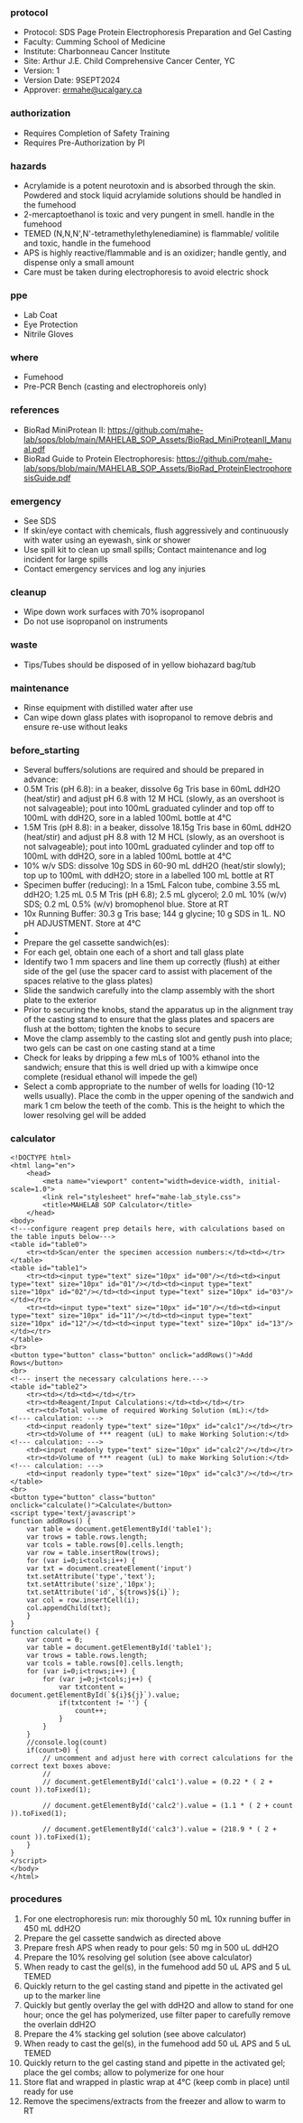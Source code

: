 
### protocol
- Protocol: SDS Page Protein Electrophoresis Preparation and Gel Casting
- Faculty: Cumming School of Medicine
- Institute: Charbonneau Cancer Institute
- Site: Arthur J.E. Child Comprehensive Cancer Center, YC
- Version: 1
- Version Date: 9SEPT2024
- Approver: ermahe@ucalgary.ca

### authorization
- Requires Completion of Safety Training
- Requires Pre-Authorization by PI

### hazards
- Acrylamide is a potent neurotoxin and is absorbed through the skin. Powdered and stock liquid acrylamide solutions should be handled in the fumehood
- 2-mercaptoethanol is toxic and very pungent in smell. handle in the fumehood
- TEMED (N,N,N',N'-tetramethylethylenediamine) is flammable/ volitile and toxic, handle in the fumehood
- APS is highly reactive/flammable and is an oxidizer; handle gently, and dispense only a small amount
- Care must be taken during electrophoresis to avoid electric shock

### ppe
- Lab Coat
- Eye Protection
- Nitrile Gloves

### where
- Fumehood
- Pre-PCR Bench (casting and electrophoreis only)

### references
- BioRad MiniProtean II: https://github.com/mahe-lab/sops/blob/main/MAHELAB_SOP_Assets/BioRad_MiniProteanII_Manual.pdf
- BioRad Guide to Protein Electrophoresis: https://github.com/mahe-lab/sops/blob/main/MAHELAB_SOP_Assets/BioRad_ProteinElectrophoresisGuide.pdf

### emergency
- See SDS
- If skin/eye contact with chemicals, flush aggressively and continuously with water using an eyewash, sink or shower
- Use spill kit to clean up small spills; Contact maintenance and log incident for large spills
- Contact emergency services and log any injuries

### cleanup
- Wipe down work surfaces with 70% isopropanol
- Do not use isopropanol on instruments

### waste
- Tips/Tubes should be disposed of in yellow biohazard bag/tub

### maintenance
- Rinse equipment with distilled water after use
- Can wipe down glass plates with isopropanol to remove debris and ensure re-use without leaks

### before_starting
- Several buffers/solutions are required and should be prepared in advance:
- 0.5M Tris (pH 6.8): in a beaker, dissolve 6g Tris base in 60mL ddH2O (heat/stir) and adjust pH 6.8 with 12 M HCL (slowly, as an overshoot is not salvageable); pout into 100mL graduated cylinder and top off to 100mL with ddH2O, sore in a labled 100mL bottle at 4°C
- 1.5M Tris (pH 8.8):  in a beaker, dissolve 18.15g Tris base in 60mL ddH2O (heat/stir) and adjust pH 8.8 with 12 M HCL (slowly, as an overshoot is not salvageable); pout into 100mL graduated cylinder and top off to 100mL with ddH2O, sore in a labled 100mL bottle at 4°C
- 10% w/v SDS: dissolve 10g SDS in 60-90 mL ddH2O (heat/stir slowly); top up to 100mL with ddH2O; store in a labelled 100 mL bottle at RT
- Specimen buffer (reducing): In a 15mL Falcon tube, combine 3.55 mL ddH2O; 1.25 mL 0.5 M Tris (pH 6.8); 2.5 mL glycerol; 2.0 mL 10% (w/v) SDS; 0.2 mL 0.5% (w/v) bromophenol blue. Store at RT
- 10x Running Buffer: 30.3 g Tris base; 144 g glycine; 10 g SDS in 1L. NO pH ADJUSTMENT. Store at 4°C
-
- Prepare the gel cassette sandwich(es):
- For each gel, obtain one each of a short and tall glass plate
- Identify two 1 mm spacers and line them up correctly (flush) at either side of the gel (use the spacer card to assist with placement of the spaces relative to the glass plates)
- Slide the sandwich carefully into the clamp assembly with the short plate to the exterior
- Prior to securing the knobs, stand the apparatus up in the alignment tray of the casting stand to ensure that the glass plates and spacers are flush at the bottom; tighten the knobs to secure
- Move the clamp assembly to the casting slot and gently push into place; two gels can be cast on one casting stand at a time
- Check for leaks by dripping a few mLs of 100% ethanol into the sandwich; ensure that this is well dried up with a kimwipe once complete (residual ethanol will impede the gel)
- Select a comb appropriate to the number of wells for loading (10-12 wells usually). Place the comb in the upper opening of the sandwich and mark 1 cm below the teeth of the comb. This is the height to which the lower resolving gel will be added

### calculator
~~~~
<!DOCTYPE html>
<html lang="en">
	<head>
		<meta name="viewport" content="width=device-width, initial-scale=1.0">
		<link rel="stylesheet" href="mahe-lab_style.css">
		<title>MAHELAB SOP Calculator</title>
	</head>
<body>
<!---configure reagent prep details here, with calculations based on the table inputs below--->
<table id="table0">
	<tr><td>Scan/enter the specimen accession numbers:</td><td></tr>
</table>
<table id="table1">
	<tr><td><input type="text" size="10px" id="00"/></td><td><input type="text" size="10px" id="01"/></td><td><input type="text" size="10px" id="02"/></td><td><input type="text" size="10px" id="03"/></td></tr>
	<tr><td><input type="text" size="10px" id="10"/></td><td><input type="text" size="10px" id="11"/></td><td><input type="text" size="10px" id="12"/></td><td><input type="text" size="10px" id="13"/></td></tr>
</table>
<br>
<button type="button" class="button" onclick="addRows()">Add Rows</button>
<br>
<!--- insert the necessary calculations here.--->
<table id="table2">
	<tr><td></td><td></td></tr>
	<tr><td>Reagent/Input Calculations:</td><td></td></tr>
	<tr><td>Total volume of required Working Solution (mL):</td>
<!--- calculation: --->
	<td><input readonly type="text" size="10px" id="calc1"/></td></tr>
	<tr><td>Volume of *** reagent (uL) to make Working Solution:</td>
<!--- calculation: --->
	<td><input readonly type="text" size="10px" id="calc2"/></td></tr>
	<tr><td>Volume of *** reagent (uL) to make Working Solution:</td>
<!--- calculation: --->
	<td><input readonly type="text" size="10px" id="calc3"/></td></tr>
</table>
<br>
<button type="button" class="button" onclick="calculate()">Calculate</button>
<script type='text/javascript'>
function addRows() {
    var table = document.getElementById('table1');
    var trows = table.rows.length;
    var tcols = table.rows[0].cells.length;
    var row = table.insertRow(trows);
    for (var i=0;i<tcols;i++) {
	var txt = document.createElement('input')
	txt.setAttribute('type','text');
	txt.setAttribute('size','10px');
	txt.setAttribute('id',`${trows}${i}`);
	var col = row.insertCell(i);
	col.appendChild(txt);
    }
}	
function calculate() {
    var count = 0;
    var table = document.getElementById('table1');
    var trows = table.rows.length;
    var tcols = table.rows[0].cells.length;
    for (var i=0;i<trows;i++) {
        for (var j=0;j<tcols;j++) {
            var txtcontent = document.getElementById(`${i}${j}`).value;
            if(txtcontent != '') {
                count++;
            }
        }
    }
    //console.log(count)
    if(count>0) {
        // uncomment and adjust here with correct calculations for the correct text boxes above:
        //
        // document.getElementById('calc1').value = (0.22 * ( 2 + count )).toFixed(1);
        
        // document.getElementById('calc2').value = (1.1 * ( 2 + count )).toFixed(1);

        // document.getElementById('calc3').value = (218.9 * ( 2 + count )).toFixed(1);
    }
}
</script>
</body>
</html>
~~~~

### procedures
1. For one electrophoresis run: mix thoroughly 50 mL 10x running buffer in 450 mL ddH2O
2. Prepare the gel cassette sandwich as directed above
3. Prepare fresh APS when ready to pour gels: 50 mg in 500 uL ddH2O
4. Prepare the 10% resolving gel solution (see above calculator)
5. When ready to cast the gel(s), in the fumehood add 50 uL APS and 5 uL TEMED
6. Quickly return to the gel casting stand and pipette in the activated gel up to the marker line
7. Quickly but gently overlay the gel with ddH2O and allow to stand for one hour; once the gel has polymerized, use filter paper to carefully remove the overlain ddH2O
8. Prepare the 4% stacking gel solution (see above calculator)
9. When ready to cast the gel(s), in the fumehood add 50 uL APS and 5 uL TEMED
10. Quickly return to the gel casting stand and pipette in the activated gel; place the gel combs; allow to polymerize for one hour
11. Store flat and wrapped in plastic wrap at 4°C (keep comb in place) until ready for use
12. Remove the specimens/extracts from the freezer and allow to warm to RT
